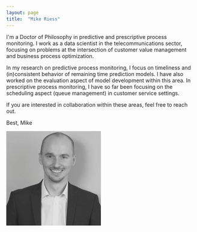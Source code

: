 ```yaml
---
layout: page
title:  "Mike Riess"
---
```

I'm a Doctor of Philosophy in predictive and prescriptive process monitoring. I work as a data scientist in the telecommunications sector, focusing on problems at the intersection of customer value management and business process optimization. 

In my research on predictive process monitoring, I focus on timeliness and (in)consistent behavior of remaining time prediction models. I have also worked on the evaluation aspect of model development within this area. In prescriptive process monitoring, I have so far been focusing on the scheduling aspect (queue management) in customer service settings.

If you are interested in collaboration within these areas, feel free to reach out.

Best,
Mike

![Mike](Mike.png)




